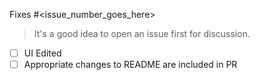 Fixes #<issue_number_goes_here>

> It's a good idea to open an issue first for discussion.

- [ ] UI Edited
- [ ] Appropriate changes to README are included in PR
